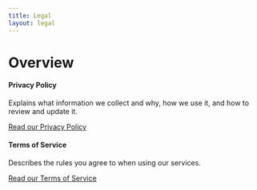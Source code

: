 ```yaml
---
title: Legal
layout: legal
---
```


<h1 class="mdl-typography--font-light mdl-typography--display-2">Overview</h1>

<h4>Privacy Policy</h4>

<p>Explains what information we collect and why, how we use it, and how to review and update it.</p>

<a class="mdl-button mdl-js-button mdl-js-ripple-effect mdl-button--raised mdl-button--accent" href="{{ site.url }}/legal/privacy" style="width: 250px; margin-bottom: 10px;">
    Read our Privacy Policy
</a>

<h4>Terms of Service</h4>

<p>Describes the rules you agree to when using our services.</p>

<a class="mdl-button mdl-js-button mdl-js-ripple-effect mdl-button--raised mdl-button--accent" href="{{ site.url }}/legal/terms" style="width: 250px; margin-bottom: 10px;">
    Read our Terms of Service
</a>